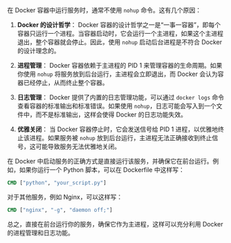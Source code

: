 在 Docker 容器中运行服务时，通常不使用 `nohup` 命令。这有几个原因：

1. **Docker 的设计哲学**：
   Docker 容器的设计哲学之一是“一事一容器”，即每个容器只运行一个进程。当容器启动时，它会运行一个主进程，如果这个主进程退出，整个容器就会停止。因此，使用 `nohup` 启动后台进程是不符合 Docker 的设计理念的。

2. **进程管理**：
   Docker 容器依赖于主进程的 PID 1 来管理容器的生命周期。如果你使用 `nohup` 将服务放到后台运行，主进程会立即退出，而 Docker 会认为容器已经停止，从而终止整个容器。

3. **日志管理**：
   Docker 提供了内置的日志管理功能，可以通过 `docker logs` 命令查看容器的标准输出和标准错误。如果使用 `nohup`，日志可能会写入到一个文件中，而不是标准输出，这样会使得 Docker 的日志功能失效。

4. **优雅关闭**：
   当 Docker 容器停止时，它会发送信号给 PID 1 进程，以优雅地终止该进程。如果服务被 `nohup` 放到后台运行，主进程无法正确接收到终止信号，这可能导致服务无法优雅地关闭。

在 Docker 中启动服务的正确方式是直接运行该服务，并确保它在前台运行。例如，如果你运行一个 Python 脚本，可以在 Dockerfile 中这样写：

```Dockerfile
CMD ["python", "your_script.py"]
```

对于其他服务，例如 Nginx，可以这样写：

```Dockerfile
CMD ["nginx", "-g", "daemon off;"]
```

总之，直接在前台运行你的服务，确保它作为主进程，这样可以充分利用 Docker 的进程管理和日志功能。
